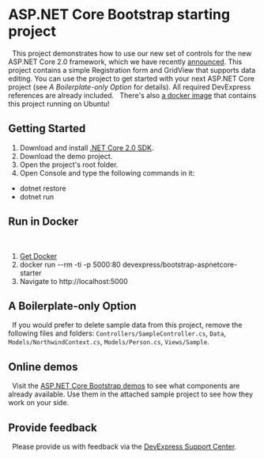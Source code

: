 # ASP.NET Core Bootstrap starting project
 
This project demonstrates how to use our new set of controls for the new ASP.NET Core 2.0 framework, which we have recently [announced](https://community.devexpress.com/blogs/aspnet/archive/2017/09/26/new-bootstrap-controls-for-asp-net-core-2-0-alpha-release-will-you-help-us-test-them-please.aspx). This project contains a simple Registration form and GridView that supports data editing. You can use the project to get started with your next ASP.NET Core project (see *A Boilerplate-only Option* for details). All required DevExpress references are already included. 
 
There's also [a docker image](https://hub.docker.com/r/devexpress/bootstrap-aspnetcore-starter) that contains this project running on Ubuntu!
 
 
## Getting Started
1. Download and install [.NET Core 2.0 SDK](https://www.microsoft.com/net/download/core).
2. Download the demo project. 
3. Open the project's root folder.
4. Open Console and type the following commands in it:
- dotnet restore
- dotnet run
 
## Run in Docker
 
1. [Get Docker](https://docs.docker.com/engine/installation/)
2. docker run --rm -ti -p 5000:80 devexpress/bootstrap-aspnetcore-starter
3. Navigate to http://localhost:5000
 
## A Boilerplate-only Option
 
If you would prefer to delete sample data from this project, remove the following files and folders: `Controllers/SampleController.cs`, `Data`, `Models/NorthwindContext.cs`, `Models/Person.cs`, `Views/Sample`.
 
## Online demos
 
Visit the [ASP.NET Core Bootstrap demos](https://demos.devexpress.com/aspnetcore-bootstrap) to see what components are already available. Use them in the attached sample project to see how they work on your side. 
 
## Provide feedback
 
Please provide us with feedback via the [DevExpress Support Center](https://www.devexpress.com/Support/Center/Question/Create).
 
